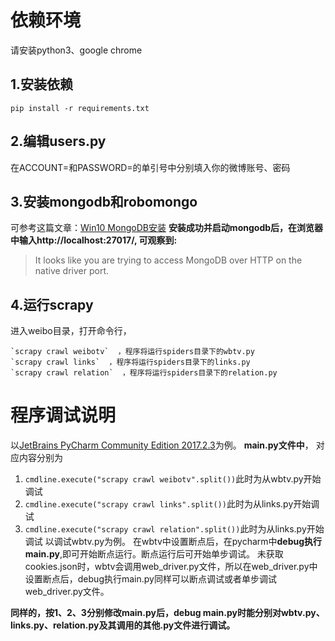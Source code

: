 ﻿# 依赖环境
请安装python3、google chrome
## **1.安装依赖**

    pip install -r requirements.txt

## **2.编辑users.py**
在ACCOUNT=和PASSWORD=的单引号中分别填入你的微博账号、密码
## **3.安装mongodb和robomongo**
可参考这篇文章：[Win10 MongoDB安装][1]
**安装成功并启动mongodb后，在浏览器中输入http://localhost:27017/, 可观察到:**
> It looks like you are trying to access MongoDB over HTTP on the native driver port.

## **4.运行scrapy**

进入weibo目录，打开命令行，
 

    `scrapy crawl weibotv`  ，程序将运行spiders目录下的wbtv.py
    `scrapy crawl links`  ，程序将运行spiders目录下的links.py
    `scrapy crawl relation`  ，程序将运行spiders目录下的relation.py
# 程序调试说明
以[JetBrains PyCharm Community Edition 2017.2.3][2]为例。
**main.py文件中**，
对应内容分别为
 1. `cmdline.execute("scrapy crawl weibotv".split())`此时为从wbtv.py开始调试
 2. `cmdline.execute("scrapy crawl links".split())`此时为从links.py开始调试
 3. `cmdline.execute("scrapy crawl relation".split())`此时为从links.py开始调试
以调试wbtv.py为例。
在wbtv中设置断点后，在pycharm中**debug执行main.py**,即可开始断点运行。断点运行后可开始单步调试。
未获取cookies.json时，wbtv会调用web_driver.py文件，所以在web_driver.py中设置断点后，debug执行main.py同样可以断点调试或者单步调试web_driver.py文件。

**同样的，按1、2、3分别修改main.py后，debug main.py时能分别对wbtv.py、links.py、relation.py及其调用的其他.py文件进行调试。**

    


  [1]: http://www.jianshu.com/p/d6c7adfe45cf
  [2]: https://www.jetbrains.com/pycharm/download/#section=windows
